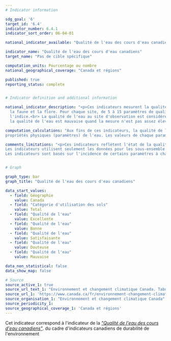 ```yaml
---
# Indicator information

sdg_goal: '6'
target_id: '6.4'
indicator_number: 6.4.1
indicator_sort_order: 06-04-01

national_indicator_available: "Qualité de l'eau des cours d'eau canadiens"

indicator_name: "Qualité de l'eau des cours d'eau canadiens"
target_name: "Pas de cible spécifique"

computation_units: Pourcentage ou nombre
national_geographical_coverage: "Canada et régions"

published: true
reporting_status: complete


# Indicator definition and additional information

national_indicator_description: "<p>Ces indicateurs mesurent la qualité de l'eau des cours d'eau canadiens afin de mesurer la capacité de l'eau des rivières à abriter 
  la faune et la flore. Pour chaque site, de 5 à 15 paramètres de qualité de l'eau sont comparés à la valeur des recommandations pertinentes en utilisant le calcul de 
  l'indice.<br> La qualité de l'eau au site d'observation est considérée comme excellente quand la mesure est toujours suffisante d'après les lignes directrice. Par contre,
  la qualité de l'eau est mauvaise quand la mesure n'est pas assez élevée comparativement aux lignes directrices.</p>"

computation_calculations: "Aux fins de ces indicateurs, la qualité de l'eau est déterminée par la mesure des concentrations de produits chimiques et des valeurs de 
propriétés physiques (paramètres) de l'eau. Les valeurs de chaque paramètre sont comparées aux valeurs recommandées en matière de qualité de l'eau."

comments_limitations: "<p>Ces indicateurs reflètent l'état de la qualité de l'eau dans les rivières du sud du Canada. Le nord du Canada est sous-représenté.<br>
Les indicateurs utilisent seulement les données pour les sous-ensemble de sous-variables là où des recommandations existent. Ils ne couvrent pas tous les problèmes éventuels liés à la qualité de l'eau au Canada.<br>
Les indicateurs sont basés sur l'incidence de certains paramètres à chaque site. Ces concentrations ne présentent pas l'effet des déversements ou d'autres événements transitoires, à moins que des échantillons aient été recueillis tout de suite après le déversement ou que leur effet sur la qualité de l'eau soit de longue durée.</p>"


# Graph

graph_type: bar
graph_title: "Qualité de l'eau des cours d'eau canadiens"

data_start_values:
  - field: Géographie
    value: Canada
  - field: "Catégorie d'utilisation des sols"
    value: Total
  - field: "Qualité de l'eau"
    value: Excellente
  - field: "Qualité de l'eau"
    value: Bonne
  - field: "Qualité de l'eau"
    value: Satisfaisante
  - field: "Qualité de l'eau"
    value: Douteuse
  - field: "Qualité de l'eau"
    value: Mauvaise

data_non_statistical: false
data_show_map: false

# Source
source_active_1: true
source_url_text_1: "Environnement et changement climatique Canada. Tabulation spéciale"
source_url_1: 'https://www.canada.ca/fr/environnement-changement-climatique/services/indicateurs-environnementaux/qualite-eau-cours-eau-canadiens.html'
source_organisation_1: "Environnement et changement climatique Canada"
source_periodicity_1: 
source_geographical_coverage_1: 'Canada et régions'
---
```

Cet indicateur correspond à l'indicateur de la <a href="https://www.canada.ca/fr/environnement-changement-climatique/services/indicateurs-environnementaux/qualite-eau-cours-eau-canadiens.html"> <em>"Qualité de l'eau des cours d'eau canadiens"</em></a>. du cadre d'indicateurs canadiens de durabilité de l'environnement
